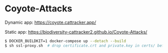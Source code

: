 # Coyote-Attacks

Dynamic app: https://coyote.cattracker.app/

Static app: https://biodiversity-cattracker2.github.io/Coyote-Attacks/

```bash
$ DOCKER_BUILDKIT=1 docker-compose up --detach --build
$ sh ssl-proxy.sh  # drop certificate.crt and private.key in certs/ before running this
```
